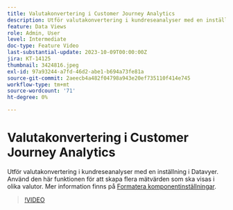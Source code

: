 ```yaml
---
title: Valutakonvertering i Customer Journey Analytics
description: Utför valutakonvertering i kundreseanalyser med en inställning i Datavyer. Använd den här funktionen för att skapa flera mätvärden som ska visas i olika valutor.
feature: Data Views
role: Admin, User
level: Intermediate
doc-type: Feature Video
last-substantial-update: 2023-10-09T00:00:00Z
jira: KT-14125
thumbnail: 3424816.jpeg
exl-id: 97a93244-a7fd-46d2-abe1-b694a73fe81a
source-git-commit: 2aeecb4a482f04798a943e20ef735110f414e745
workflow-type: tm+mt
source-wordcount: '71'
ht-degree: 0%

---
```


# Valutakonvertering i Customer Journey Analytics

Utför valutakonvertering i kundreseanalyser med en inställning i Datavyer. Använd den här funktionen för att skapa flera mätvärden som ska visas i olika valutor. Mer information finns på [Formatera komponentinställningar](https://experienceleague.adobe.com/docs/analytics-platform/using/cja-dataviews/component-settings/format.html?lang=sv-SE#currency).

>[!VIDEO](https://video.tv.adobe.com/v/3447528/?learn=on&captions=swe)
